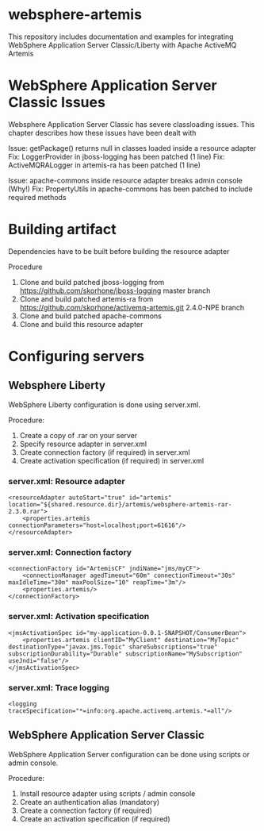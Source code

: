 # websphere-artemis
This repository includes documentation and examples for integrating WebSphere Application Server Classic/Liberty with Apache ActiveMQ Artemis

# WebSphere Application Server Classic Issues
Websphere Application Server Classic has severe classloading issues. This chapter describes how these issues have been dealt with

Issue: getPackage() returns null in classes loaded inside a resource adapter
Fix: LoggerProvider in jboss-logging has been patched (1 line)
Fix: ActiveMQRALogger in artemis-ra has been patched (1 line)

Issue: apache-commons inside resource adapter breaks admin console (Why!)
Fix: PropertyUtils in apache-commons has been patched to include required methods

# Building artifact
Dependencies have to be built before building the resource adapter

Procedure
 1. Clone and build patched jboss-logging from https://github.com/skorhone/jboss-logging master branch
 2. Clone and build patched artemis-ra from https://github.com/skorhone/activemq-artemis.git 2.4.0-NPE branch
 3. Clone and build patched apache-commons
 4. Clone and build this resource adapter

# Configuring servers

## Websphere Liberty
WebSphere Liberty configuration is done using server.xml.

Procedure:
 1. Create a copy of .rar on your server
 2. Specify resource adapter in server.xml
 3. Create connection factory (if required) in server.xml
 4. Create activation specification (if required) in server.xml
  
### server.xml: Resource adapter
    <resourceAdapter autoStart="true" id="artemis" location="${shared.resource.dir}/artemis/websphere-artemis-rar-2.3.0.rar">
        <properties.artemis connectionParameters="host=localhost;port=61616"/>
    </resourceAdapter>
	
### server.xml: Connection factory 
    <connectionFactory id="ArtemisCF" jndiName="jms/myCF">
        <connectionManager agedTimeout="60m" connectionTimeout="30s" maxIdleTime="30m" maxPoolSize="10" reapTime="3m"/>
        <properties.artemis/>
    </connectionFactory>
    
### server.xml: Activation specification
    <jmsActivationSpec id="my-application-0.0.1-SNAPSHOT/ConsumerBean">
        <properties.artemis clientID="MyClient" destination="MyTopic" destinationType="javax.jms.Topic" shareSubscriptions="true" subscriptionDurability="Durable" subscriptionName="MySubscription" useJndi="false"/>
    </jmsActivationSpec>
    
### server.xml: Trace logging
    <logging traceSpecification="*=info:org.apache.activemq.artemis.*=all"/>


## WebSphere Application Server Classic
WebSphere Application Server configuration can be done using scripts or admin console.

Procedure:
 1. Install resource adapter using scripts / admin console
 2. Create an authentication alias (mandatory)
 3. Create a connection factory (if required)
 4. Create an activation specification (if required)
